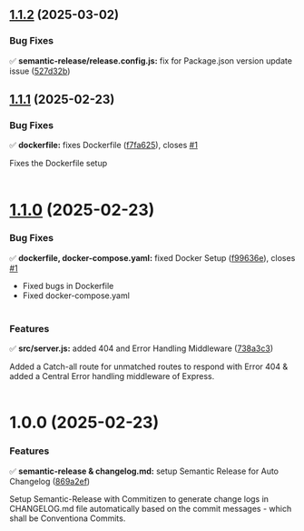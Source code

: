 ## [1.1.2](https://github.com/arijitcodes/OAuthTunnel/compare/v1.1.1...v1.1.2) (2025-03-02)


### Bug Fixes

✅ **semantic-release/release.config.js:** fix for Package.json version update issue ([527d32b](https://github.com/arijitcodes/OAuthTunnel/commit/527d32bdbebaff33a9f2829ff068542652ab8185))

## [1.1.1](https://github.com/arijitcodes/OAuthTunnel/compare/v1.1.0...v1.1.1) (2025-02-23)


### Bug Fixes

✅ **dockerfile:** fixes Dockerfile ([f7fa625](https://github.com/arijitcodes/OAuthTunnel/commit/f7fa6259cf1596caa60d8cc5715d50a2b03da5c4)), closes [#1](https://github.com/arijitcodes/OAuthTunnel/issues/1)  

Fixes the Dockerfile setup <br/><br/>

# [1.1.0](https://github.com/arijitcodes/OAuthTunnel/compare/v1.0.0...v1.1.0) (2025-02-23)


### Bug Fixes

✅ **dockerfile, docker-compose.yaml:** fixed Docker Setup ([f99636e](https://github.com/arijitcodes/OAuthTunnel/commit/f99636e7bad997dd297706c0d6594a49d4a5fba2)), closes [#1](https://github.com/arijitcodes/OAuthTunnel/issues/1)  

- Fixed bugs in Dockerfile
- Fixed docker-compose.yaml <br/><br/>
  


### Features

✅ **src/server.js:** added 404 and Error Handling Middleware ([738a3c3](https://github.com/arijitcodes/OAuthTunnel/commit/738a3c3f1b4bd91f6182c6407c8f2954415df812))  

Added a Catch-all route for unmatched routes to respond with Error 404 & added a Central Error
handling middleware of Express. <br/><br/>

# 1.0.0 (2025-02-23)


### Features

✅ **semantic-release & changelog.md:** setup Semantic Release for Auto Changelog ([869a2ef](https://github.com/arijitcodes/OAuthTunnel/commit/869a2ef4d094d5cdfce37a5f7debfb08b6ae3904))  

Setup Semantic-Release with Commitizen to generate change logs in CHANGELOG.md file automatically
based on the commit messages - which shall be Conventiona Commits. <br/><br/>
